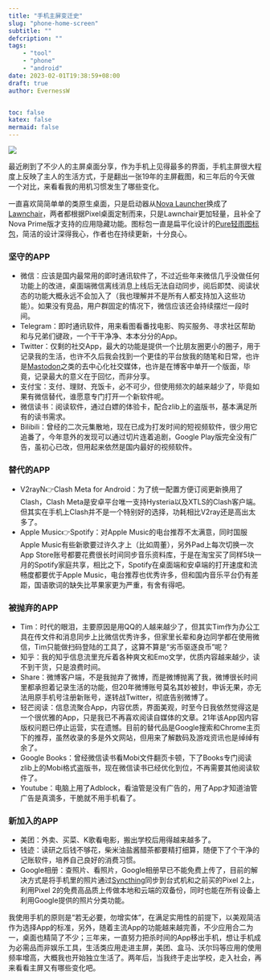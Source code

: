 ```yaml
---
title: "手机主屏变迁史"
slug: "phone-home-screen"
subtitle: ""
defcription: ""
tags:
    - "tool"
    - "phone"
    - "android"
date: 2023-02-01T19:38:59+08:00
draft: true
author: EvernessW


toc: false
katex: false
mermaid: false
---
```


![](https://awesome-image.oss-cn-beijing.aliyuncs.com/202302011937648.webp)

最近刷到了不少人的主屏桌面分享，作为手机上见得最多的界面，手机主屏很大程度上反映了主人的生活方式，于是翻出一张19年的主屏截图，和三年后的今天做一个对比，来看看我的用机习惯发生了哪些变化。

一直喜欢简简单单的类原生桌面，只是启动器从[Nova Launcher](https://novalauncher.com/)换成了[Lawnchair](https://lawnchair.app/)，两者都根据Pixel桌面定制而来，只是Lawnchair更加轻量，且补全了Nova Prime版才支持的应用隐藏功能。图标包一直是扁平化设计的[Pure轻雨图标包](https://www.coolapk.com/apk/me.morirain.dev.iconpack.pure)，简洁的设计深得我心，作者也在持续更新，十分良心。

### 坚守的APP

* 微信：应该是国内最常用的即时通讯软件了，不过近些年来微信几乎没做任何功能上的改进，桌面端微信离线消息上线后无法自动同步，阅后即焚、阅读状态的功能大概永远不会加入了（我也理解并不是所有人都支持加入这些功能）。如果没有竞品，用户群固定的情况下，微信应该还会持续摆烂一段时间。
* Telegram：即时通讯软件，用来看图看番找电影、购买服务、寻求社区帮助和与兄弟们键政，一个干干净净、本本分分的App。
* Twitter：仅剩的社交App，最大的功能是提供一个比朋友圈更小的圈子，用于记录我的生活，也许不久后我会找到一个更佳的平台放我的随笔和日常，也许是[Mastodon](https://mastodon.social/explore)之类的去中心化社交媒体，也许是在博客中单开一个版面，毕竟，记录最大的意义在于回忆，而非分享。
* 支付宝：支付、理财、充饭卡，必不可少，但使用频次的越来越少了，毕竟如果有微信替代，谁愿意专门打开一个新软件呢。
* 微信读书：阅读软件，通过白嫖的体验卡，配合zlib上的盗版书，基本满足所有的读书需求。
* Bilibili：曾经的二次元集散地，现在已成为打发时间的短视频软件，很少用它追番了，今年意外的发现可以通过切片连着追剧，Google Play版完全没有广告，虽初心已改，但用起来依然是国内最好的视频软件。

### 替代的APP

* V2rayN👉Clash Meta for Android：为了统一配置方便订阅更新换用了Clash，Clash Meta是安卓平台唯一支持Hysteria以及XTLS的Clash客户端。但其实在手机上Clash并不是一个特别好的选择，功耗相比V2ray还是高出太多了。
* Apple Music👉Spotify：对Apple Music的电台推荐不太满意，同时国服Apple Music有些新歌要过许久才上（比如周董），另外Pad上每次切换一次App Store账号都要花费很长时间同步音乐资料库，于是在淘宝买了同样5块一月的Spotify家庭共享，相比之下，Spotify在桌面端和安卓端的打开速度和流畅度都要优于Apple Music，电台推荐也优秀许多，但和国内音乐平台仍有差距，国语歌词的缺失比苹果家更为严重，有舍有得吧。

### 被抛弃的APP

* Tim：时代的眼泪，主要原因是用QQ的人越来越少了，但其实Tim作为办公工具在传文件和消息同步上比微信优秀许多，但家里长辈和身边同学都在使用微信，Tim只能做扫码登陆的工具了，这算不算是“劣币驱逐良币”呢？
* 知乎：我的知乎信息流里充斥着各种爽文和Emo文学，优质内容越来越少，读不到干货，只是浪费时间。
* Share：微博客户端，不是我抛弃了微博，而是微博抛离了我，微博很长时间里都承担着记录生活的功能，但20年微博账号莫名其妙被封，申诉无果，亦无法用原手机号注册新账号，遂转战Twitter，彻底告别微博了。
* 轻芒阅读：信息流聚合App，内容优质，界面美观，时至今日我依然觉得这是一个很优雅的App，只是我已不再喜欢阅读自媒体的文章。21年该App因内容版权问题已停止运营，实在遗憾。目前的替代品是Google搜索和Chrome主页下的推荐，虽然收录的多是外文网站，但用来了解数码及游戏资讯也是绰绰有余了。
* Google Books：曾经微信读书看Mobi文件翻页卡顿，下了Books专门阅读zlib上的Mobi格式盗版书，现在微信读书已经优化到位，不再需要其他阅读软件了。
* Youtube：电脑上用了Adblock，看油管是没有广告的，用了App才知道油管广告是真滴多，干脆就不用手机看了。

### 新加入的APP

* 美团：外卖、买菜、K歌看电影，搬出学校后用得越来越多了。
* 钱迹：读研之后钱不够花，柴米油盐酱醋茶都要精打细算，随便下了个干净的记账软件，培养自己良好的消费习惯。
* Google相册：查照片、看照片，Google相册早已不能免费上传了，目前的解决方式是将手机里的照片通过[Syncthing](../syncthing-and-sync-tools/)同步到台式机和之前买的Pixel 2上，利用Pixel 2的免费高品质上传做本地和云端的双备份，同时也能在所有设备上利用Google提供的照片分类功能。

我使用手机的原则是“若无必要，勿增实体”，在满足实用性的前提下，以美观简洁作为选择App的标准，另外，随着主流App的功能越来越完善，不少应用合二为一，桌面也精简了不少；三年来，一直努力把杀时间的App移出手机，想让手机成为必需品而非娱乐工具，生活类应用走进主屏，美团、盒马、沃尔玛等应用的使用频率增高，大概我也开始独立生活了。两年后，当我终于走出学校，走入社会，再来看看主屏又有哪些变化吧。
